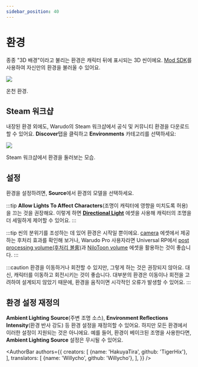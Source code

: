 ```yaml
---
sidebar_position: 40
---
```


# 환경

종종 "3D 배경"이라고 불리는 환경은 캐릭터 뒤에 표시되는 3D 씬이에요. [Mod SDK](../modding/mod-sdk.md)를 사용하여 자신만의 환경을 불러올 수 있어요.

![](/doc-img/zh-environment-1.webp)
<p class="img-desc">온천 환경.</p>

## Steam 워크샵

내장된 환경 외에도, Warudo의 Steam 워크샵에서 공식 및 커뮤니티 환경을 다운로드할 수 있어요. **Discover**탭을 클릭하고 **Environments** 카테고리를 선택하세요:

![](/doc-img/en-environment-1.png)
<p class="img-desc">Steam 워크샵에서 환경을 둘러보는 모습.</p>

## 설정

환경을 설정하려면, **Source**에서 환경의 모델을 선택하세요.

:::tip
**Allow Lights To Affect Characters**(조명이 캐릭터에 영향을 미치도록 허용)을 끄는 것을 권장해요. 이렇게 하면 [**Directional Light**](light) 에셋을 사용해 캐릭터의 조명을 더 세밀하게 제어할 수 있어요.
:::

:::tip
씬의 분위기를 조성하는 데 있어 환경은 시작일 뿐이에요. [camera](camera) 에셋에서 제공하는 후처리 효과를 확인해 보거나, Warudo Pro 사용자라면 Universal RP에서 [post processing volume(후처리 볼륨)](ppv)과 [NiloToon volume](nilotoon-volume) 에셋을 활용하는 것이 좋습니다. 
:::

:::caution
환경을 이동하거나 회전할 수 있지만, 그렇게 하는 것은 권장되지 않아요. 대신, 캐릭터를 이동하고 회전시키는 것이 좋습니다. 대부분의 환경은 이동이나 회전을 고려하여 설계되지 않았기 때문에, 환경을 움직이면 시각적인 오류가 발생할 수 있어요.
:::

## 환경 설정 재정의

**Ambient Lighting Source**(주변 조명 소스), **Environment Reflections Intensity**(환경 반사 강도) 등 환경 설정을 재정의할 수 있어요. 하지만 모든 환경에서 이러한 설정이 지원되는 것은 아니에요. 예를 들어, 환경이 베이크된 조명을 사용한다면, **Ambient Lighting Source** 설정은 무시될 수 있어요.

<AuthorBar authors={{
  creators: [
    {name: 'HakuyaTira', github: 'TigerHix'},
  ],
  translators: [
    {name: 'Willycho', github: 'Willycho'},
  ],
}} />
